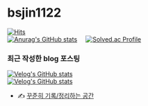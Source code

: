 # bsjin1122
[![Hits](https://hits.seeyoufarm.com/api/count/incr/badge.svg?url=https%3A%2F%2Fgithub.com%2Fbsjin1122%2Fhit-counter&count_bg=%2379C83D&title_bg=%23045512&icon=waze.svg&icon_color=%23E7E7E7&title=hits&edge_flat=false)](https://hits.seeyoufarm.com) <br>
[![Anurag's GitHub stats](https://github-readme-stats.vercel.app/api?username=bsjin1122)](https://github.com/anuraghazra/github-readme-stats)  &nbsp; &nbsp; 
[![Solved.ac Profile](http://mazassumnida.wtf/api/v2/generate_badge?boj=kitty7579)](https://solved.ac/kitty7579/)

### 최근 작성한 blog 포스팅
[![Velog's GitHub stats](https://velog-readme-2.vercel.app/api/badge-stats?name=greendev)](https://velog.io/@greendev) <br>
[![Velog's GitHub stats](https://velog-readme-stats.vercel.app/api?name=greendev)](https://velog.io/@greendev/posts)

- ✍ [꾸준히 기록/정리하는 공간](https://www.notion.so/be2c8008d06a421883b227efde2ffa25)


<!--
**bsjin1122/bsjin1122** is a ✨ _special_ ✨ repository because its `README.md` (this file) appears on your GitHub profile.

Here are some ideas to get you started:

- 🔭 I’m currently working on ...
- 🌱 I’m currently learning ...
- 👯 I’m looking to collaborate on ...
- 🤔 I’m looking for help with ...
- 💬 Ask me about ...
- 📫 How to reach me: ...
- 😄 Pronouns: ...
- ⚡ Fun fact: ...
-->
